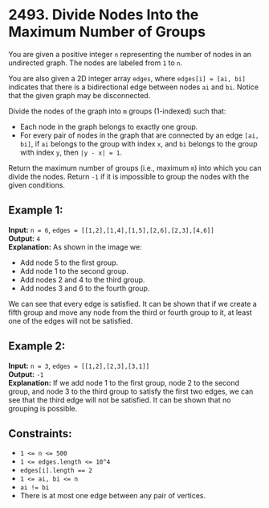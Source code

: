 # 2493. Divide Nodes Into the Maximum Number of Groups

You are given a positive integer `n` representing the number of nodes in an undirected graph. The nodes are labeled from `1` to `n`.

You are also given a 2D integer array `edges`, where `edges[i] = [ai, bi]` indicates that there is a bidirectional edge between nodes `ai` and `bi`. Notice that the given graph may be disconnected.

Divide the nodes of the graph into `m` groups (1-indexed) such that:

- Each node in the graph belongs to exactly one group.
- For every pair of nodes in the graph that are connected by an edge `[ai, bi]`, if `ai` belongs to the group with index `x`, and `bi` belongs to the group with index `y`, then `|y - x| = 1`.

Return the maximum number of groups (i.e., maximum `m`) into which you can divide the nodes. Return `-1` if it is impossible to group the nodes with the given conditions.

## Example 1:

**Input:** `n = 6`, `edges = [[1,2],[1,4],[1,5],[2,6],[2,3],[4,6]]`  
**Output:** `4`  
**Explanation:** As shown in the image we:
- Add node 5 to the first group.
- Add node 1 to the second group.
- Add nodes 2 and 4 to the third group.
- Add nodes 3 and 6 to the fourth group.

We can see that every edge is satisfied. It can be shown that if we create a fifth group and move any node from the third or fourth group to it, at least one of the edges will not be satisfied.

## Example 2:

**Input:** `n = 3`, `edges = [[1,2],[2,3],[3,1]]`  
**Output:** `-1`  
**Explanation:** If we add node 1 to the first group, node 2 to the second group, and node 3 to the third group to satisfy the first two edges, we can see that the third edge will not be satisfied. It can be shown that no grouping is possible.

## Constraints:

- `1 <= n <= 500`
- `1 <= edges.length <= 10^4`
- `edges[i].length == 2`
- `1 <= ai, bi <= n`
- `ai != bi`
- There is at most one edge between any pair of vertices.
